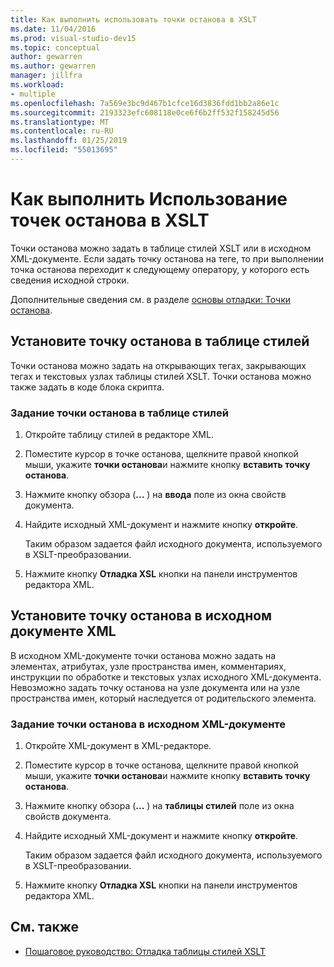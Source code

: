 ```yaml
---
title: Как выполнить использовать точки останова в XSLT
ms.date: 11/04/2016
ms.prod: visual-studio-dev15
ms.topic: conceptual
author: gewarren
ms.author: gewarren
manager: jillfra
ms.workload:
- multiple
ms.openlocfilehash: 7a569e3bc9d467b1cfce16d3836fdd1bb2a86e1c
ms.sourcegitcommit: 2193323efc608118e0ce6f6b2ff532f158245d56
ms.translationtype: MT
ms.contentlocale: ru-RU
ms.lasthandoff: 01/25/2019
ms.locfileid: "55013695"
---
```

# <a name="how-to-use-breakpoints-with-xslt"></a>Как выполнить Использование точек останова в XSLT

Точки останова можно задать в таблице стилей XSLT или в исходном XML-документе. Если задать точку останова на теге, то при выполнении точка останова переходит к следующему оператору, у которого есть сведения исходной строки.

Дополнительные сведения см. в разделе [основы отладки: Точки останова](../debugger/using-breakpoints.md).

## <a name="set-a-breakpoint-in-a-style-sheet"></a>Установите точку останова в таблице стилей

Точки останова можно задать на открывающих тегах, закрывающих тегах и текстовых узлах таблицы стилей XSLT. Точки останова можно также задать в коде блока скрипта.

### <a name="to-set-a-breakpoint-in-a-style-sheet"></a>Задание точки останова в таблице стилей

1.  Откройте таблицу стилей в редакторе XML.

2.  Поместите курсор в точке останова, щелкните правой кнопкой мыши, укажите **точки останова**и нажмите кнопку **вставить точку останова**.

3.  Нажмите кнопку обзора (**...** ) на **ввода** поле из окна свойств документа.

4.  Найдите исходный XML-документ и нажмите кнопку **откройте**.

     Таким образом задается файл исходного документа, используемого в XSLT-преобразовании.

5.  Нажмите кнопку **Отладка XSL** кнопки на панели инструментов редактора XML.

## <a name="set-a-breakpoint-in-an-xml-source-document"></a>Установите точку останова в исходном документе XML

В исходном XML-документе точки останова можно задать на элементах, атрибутах, узле пространства имен, комментариях, инструкции по обработке и текстовых узлах исходного XML-документа. Невозможно задать точку останова на узле документа или на узле пространства имен, который наследуется от родительского элемента.

### <a name="to-set-a-breakpoint-in-an-xml-source-document"></a>Задание точки останова в исходном XML-документе 

1.  Откройте XML-документ в XML-редакторе.

2.  Поместите курсор в точке останова, щелкните правой кнопкой мыши, укажите **точки останова**и нажмите кнопку **вставить точку останова**.

3.  Нажмите кнопку обзора (**...** ) на **таблицы стилей** поле из окна свойств документа.

4.  Найдите исходный XML-документ и нажмите кнопку **откройте**.

     Таким образом задается файл исходного документа, используемого в XSLT-преобразовании.

5.  Нажмите кнопку **Отладка XSL** кнопки на панели инструментов редактора XML.

## <a name="see-also"></a>См. также

- [Пошаговое руководство: Отладка таблицы стилей XSLT](../xml-tools/walkthrough-debug-an-xslt-style-sheet.md)